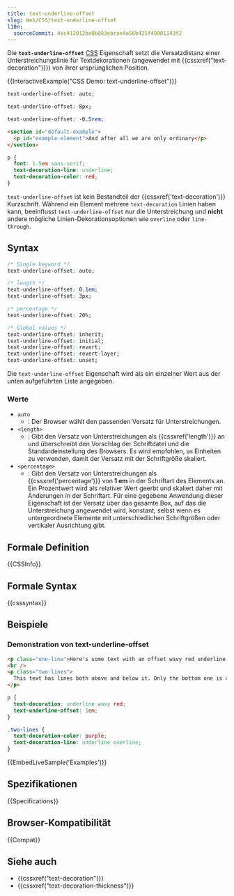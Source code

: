 ```yaml
---
title: text-underline-offset
slug: Web/CSS/text-underline-offset
l10n:
  sourceCommit: 4ec412012be0b083ebcae4a56b425f49901143f2
---
```


Die **`text-underline-offset`** [CSS](/de/docs/Web/CSS) Eigenschaft setzt die Versatzdistanz einer Unterstreichungslinie für Textdekorationen (angewendet mit {{cssxref("text-decoration")}}) von ihrer ursprünglichen Position.

{{InteractiveExample("CSS Demo: text-underline-offset")}}

```css interactive-example-choice
text-underline-offset: auto;
```

```css interactive-example-choice
text-underline-offset: 8px;
```

```css interactive-example-choice
text-underline-offset: -0.5rem;
```

```html interactive-example
<section id="default-example">
  <p id="example-element">And after all we are only ordinary</p>
</section>
```

```css interactive-example
p {
  font: 1.5em sans-serif;
  text-decoration-line: underline;
  text-decoration-color: red;
}
```

`text-underline-offset` ist kein Bestandteil der {{cssxref('text-decoration')}} Kurzschrift. Während ein Element mehrere `text-decoration` Linien haben kann, beeinflusst `text-underline-offset` nur die Unterstreichung und **nicht** andere mögliche Linien-Dekorationsoptionen wie `overline` oder `line-through`.

## Syntax

```css
/* Single keyword */
text-underline-offset: auto;

/* length */
text-underline-offset: 0.1em;
text-underline-offset: 3px;

/* percentage */
text-underline-offset: 20%;

/* Global values */
text-underline-offset: inherit;
text-underline-offset: initial;
text-underline-offset: revert;
text-underline-offset: revert-layer;
text-underline-offset: unset;
```

Die `text-underline-offset` Eigenschaft wird als ein einzelner Wert aus der unten aufgeführten Liste angegeben.

### Werte

- `auto`
  - : Der Browser wählt den passenden Versatz für Unterstreichungen.
- `<length>`
  - : Gibt den Versatz von Unterstreichungen als {{cssxref('length')}} an und überschreibt den Vorschlag der Schriftdatei und die Standardeinstellung des Browsers. Es wird empfohlen, `em` Einheiten zu verwenden, damit der Versatz mit der Schriftgröße skaliert.
- `<percentage>`
  - : Gibt den Versatz von Unterstreichungen als {{cssxref('percentage')}} von **1 em** in der Schriftart des Elements an. Ein Prozentwert wird als relativer Wert geerbt und skaliert daher mit Änderungen in der Schriftart. Für eine gegebene Anwendung dieser Eigenschaft ist der Versatz über das gesamte Box, auf das die Unterstreichung angewendet wird, konstant, selbst wenn es untergeordnete Elemente mit unterschiedlichen Schriftgrößen oder vertikaler Ausrichtung gibt.

## Formale Definition

{{CSSInfo}}

## Formale Syntax

{{csssyntax}}

## Beispiele

### Demonstration von text-underline-offset

```html
<p class="one-line">Here's some text with an offset wavy red underline!</p>
<br />
<p class="two-lines">
  This text has lines both above and below it. Only the bottom one is offset.
</p>
```

```css
p {
  text-decoration: underline wavy red;
  text-underline-offset: 1em;
}

.two-lines {
  text-decoration-color: purple;
  text-decoration-line: underline overline;
}
```

{{EmbedLiveSample('Examples')}}

## Spezifikationen

{{Specifications}}

## Browser-Kompatibilität

{{Compat}}

## Siehe auch

- {{cssxref("text-decoration")}}
- {{cssxref("text-decoration-thickness")}}

